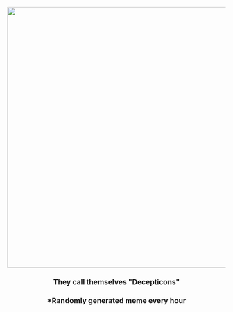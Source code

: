 <p align="center">
        <img src="https://i.redd.it/0k8i7dht1ht81.png" width="600" height="600">
        </p>
        <h3 align="center">They call themselves "Decepticons"</h3>
        <h3 align="center">*Randomly generated meme every hour</h3>
    